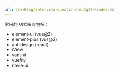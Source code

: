 ```yaml
---
url: /czxBlog/interview-question/leu2g17b/index.md
---
```

常用的 UI框架有包括：

* element-ui (vue@2)
* element-plus (vue@3)
* ant-design (react)
* iView
* vant-ui
* vuefity
* navie-ui
